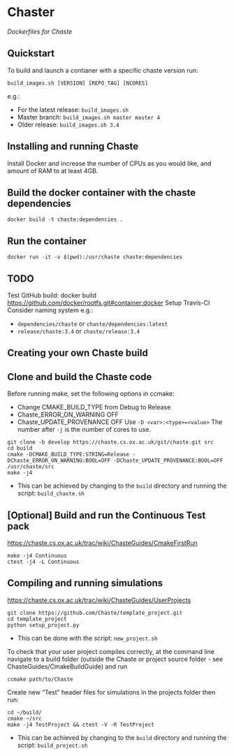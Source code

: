 Chaster
=======

*Dockerfiles for Chaste*

Quickstart
----------

To build and launch a contianer with a specific chaste version run: 

```build_images.sh [VERSION] [REPO_TAG] [NCORES]```

e.g.:

* For the latest release: `build_images.sh`
* Master branch: `build_images.sh master master 4`
* Older release: `build_images.sh 3.4`


Installing and running Chaste
-----------------------------

Install Docker and increase the number of CPUs as you would like, and amount of RAM to at least 4GB.

## Build the docker container with the chaste dependencies

`docker build -t chaste:dependencies .`

## Run the container

`docker run -it -v $(pwd):/usr/chaste chaste:dependencies`

TODO
----

Test GitHub build: docker build https://github.com/docker/rootfs.git#container:docker
Setup Travis-CI
Consider naming system e.g.:
* `dependencies/chaste` or `chaste/dependencies:latest`
* `release/chaste:3.4` or `chaste/release:3.4`

Creating your own Chaste build
------------------------------

## Clone and build the Chaste code

Before running make, set the following options in ccmake:
* Change CMAKE_BUILD_TYPE from Debug to Release
* Chaste_ERROR_ON_WARNING OFF
* Chaste_UPDATE_PROVENANCE OFF
Use `-D <var>:<type>=<value>`
The number after `-j` is the number of cores to use.

```
git clone -b develop https://chaste.cs.ox.ac.uk/git/chaste.git src
cd build
cmake -DCMAKE_BUILD_TYPE:STRING=Release -DChaste_ERROR_ON_WARNING:BOOL=OFF -DChaste_UPDATE_PROVENANCE:BOOL=OFF /usr/chaste/src
make -j4
```

* This can be achieved by changing to the `build` directory and running the script: `build_chaste.sh`


## [Optional] Build and run the Continuous Test pack

https://chaste.cs.ox.ac.uk/trac/wiki/ChasteGuides/CmakeFirstRun
```
make -j4 Continuous
ctest -j4 -L Continuous
```

## Compiling and running simulations

https://chaste.cs.ox.ac.uk/trac/wiki/ChasteGuides/UserProjects
```
git clone https://github.com/Chaste/template_project.git
cd template_project
python setup_project.py
```

* This can be done with the script: `new_project.sh`

To check that your user project compiles correctly, at the command line navigate to a build folder (outside the Chaste or project source folder - see ChasteGuides/CmakeBuildGuide) and run

`ccmake path/to/Chaste`

Create new “Test” header files for simulations in the projects folder then run:
```
cd ~/build/
cmake ~/src
make -j4 TestProject && ctest -V -R TestProject
```

* This can be achieved by changing to the `build` directory and running the script: `build_project.sh`


